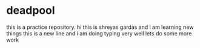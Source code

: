 # deadpool
this is a practice repository.
hi this is shreyas gardas and i am learning new things
this is a new line and i am doing typing very well
lets do some more work 
